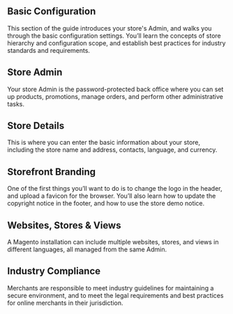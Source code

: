 Basic Configuration
--

This section of the guide introduces your store's Admin, and walks you through the basic configuration settings. You’ll learn the concepts of store hierarchy and configuration scope, and establish best practices for industry standards and requirements.

## Store Admin

Your store Admin is the password-protected back office where you can set up products, promotions, manage orders, and perform other administrative tasks.

## Store Details

This is where you can enter the basic information about your store, including the store name and address, contacts, language, and currency.

## Storefront Branding

One of the first things you’ll want to do is to change the logo in the header, and upload a favicon for the browser. You’ll also learn how to update the copyright notice in the footer, and how to use the store demo notice.

## Websites, Stores & Views

A Magento installation can include multiple websites, stores, and views in different languages, all managed from the same Admin.

## Industry Compliance

Merchants are responsible to meet industry guidelines for maintaining a secure environment, and to meet the legal requirements and best practices for online merchants in their jurisdiction.
